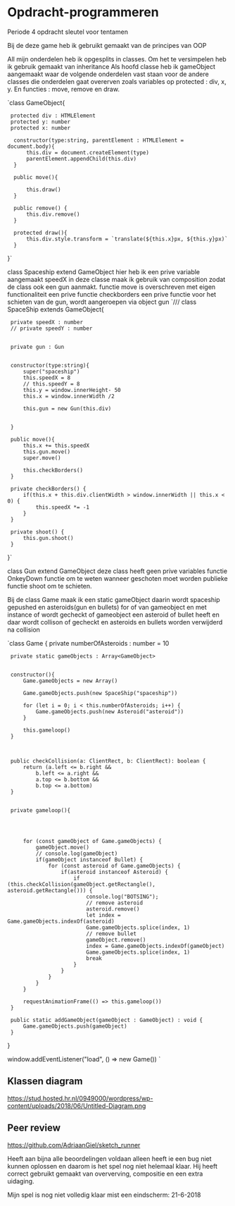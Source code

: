# Opdracht-programmeren
Periode 4 opdracht sleutel voor tentamen

Bij de deze game heb ik gebruikt gemaakt van de principes van OOP


All mijn onderdelen heb ik opgesplits in classes.
Om het te versimpelen heb ik gebruik gemaakt van inheritance
Als hoofd classe heb ik gameObject aangemaakt waar de volgende onderdelen vast staan voor de andere classes die onderdelen gaat overerven zoals variables op protected : div, x, y.  En functies : move, remove en draw.
 
 `class GameObject{
  
     protected div : HTMLElement
     protected y: number
     protected x: number
  
      constructor(type:string, parentElement : HTMLElement = document.body){
          this.div = document.createElement(type)
          parentElement.appendChild(this.div)
      }
  
      public move(){
          
          this.draw()
      }
  
      public remove() {
          this.div.remove()
      }
      
      protected draw(){
          this.div.style.transform = `translate(${this.x}px, ${this.y}px)`
      }
  
  }`
 
 
class Spaceship extend GameObject
hier heb ik een prive variable aangemaakt speedX
in deze classe maak ik gebruik van composition zodat de class ook een gun aanmakt.
functie move is overschreven met eigen functionaliteit
een prive functie checkborders
een prive functie voor het schieten van de gun, wordt aangeroepen via object gun
`/// <reference path="gameobject.ts" />
 class SpaceShip extends GameObject{
 
     private speedX : number
     // private speedY : number
 
 
     private gun : Gun
     
 
     constructor(type:string){
         super("spaceship")
         this.speedX = 8
         // this.speedY = 8
         this.y = window.innerHeight- 50
         this.x = window.innerWidth /2
 
         this.gun = new Gun(this.div)
        
 
     }
 
     public move(){
         this.x += this.speedX
         this.gun.move()
         super.move()
 
         this.checkBorders()
     }
 
     private checkBorders() {
         if(this.x + this.div.clientWidth > window.innerWidth || this.x < 0) {
             this.speedX *= -1
         }
     }
 
     private shoot() {
         this.gun.shoot()
     }
 }`

class Gun extend GameObject
deze class heeft geen prive variables
functie OnkeyDown functie om te weten wanneer geschoten moet worden
publieke functie shoot om te schieten.

Bij de class Game maak ik een static gameObject daarin wordt spaceship gepushed en asteroids(gun en bullets)
for of van gameobject en met instance of wordt gecheckt of gameobject een asteroid of bullet heeft en daar wordt collison of gecheckt en asteroids en bullets worden verwijderd na collision

`class Game {
     private numberOfAsteroids : number = 10
 
     private static gameObjects : Array<GameObject>
 
 
     constructor(){
         Game.gameObjects = new Array()
 
         Game.gameObjects.push(new SpaceShip("spaceship"))
         
         for (let i = 0; i < this.numberOfAsteroids; i++) {
             Game.gameObjects.push(new Asteroid("asteroid"))
         }
 
         this.gameloop()
     }
 
     
     
     public checkCollision(a: ClientRect, b: ClientRect): boolean {
         return (a.left <= b.right &&
             b.left <= a.right &&
             a.top <= b.bottom &&
             b.top <= a.bottom)
     }
 
 
     private gameloop(){
 
        
         
 
         for (const gameObject of Game.gameObjects) {
             gameObject.move()
             // console.log(gameObject)
             if(gameObject instanceof Bullet) {
                 for (const asteroid of Game.gameObjects) {
                     if(asteroid instanceof Asteroid) {
                         if (this.checkCollision(gameObject.getRectangle(), asteroid.getRectangle())) {
                             console.log("BOTSING");
                             // remove asteroid
                             asteroid.remove()
                             let index = Game.gameObjects.indexOf(asteroid)
                             Game.gameObjects.splice(index, 1)
                             // remove bullet 
                             gameObject.remove()
                             index = Game.gameObjects.indexOf(gameObject)
                             Game.gameObjects.splice(index, 1)
                             break
                         }
                     }
                 }
             }
         }
 
         requestAnimationFrame(() => this.gameloop())
     }
 
     public static addGameObject(gameObject : GameObject) : void {
         Game.gameObjects.push(gameObject)
     }
 }
 
 window.addEventListener("load", () => new Game())
`


Klassen diagram
-----------------
https://stud.hosted.hr.nl/0949000/wordpress/wp-content/uploads/2018/06/Untitled-Diagram.png

Peer review
---------------
https://github.com/AdriaanGiel/sketch_runner

Heeft aan bijna alle beoordelingen voldaan alleen heeft ie een bug niet kunnen oplossen en daarom is het  spel  nog niet helemaal klaar.
Hij heeft correct gebruikt gemaakt van oververving, compositie en een extra uidaging.



Mijn spel is nog niet volledig klaar mist een eindscherm: 21-6-2018
